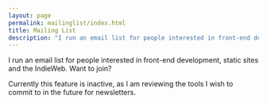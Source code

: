 ```yaml
---
layout: page
permalink: mailinglist/index.html
title: Mailing List
description: "I run an email list for people interested in front-end development, static sites and the IndieWeb. Want to join?"
---
```


<p class="lead">I run an email list for people interested in front-end development, static sites and the IndieWeb. Want to join?</p>

Currently this feature is inactive, as I am reviewing the tools I wish to commit to in the future for newsletters. 